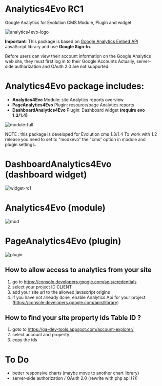 # Analytics4Evo RC1
Google Analytics for Evolution CMS
Module, Plugin and widget

![analytics4evo-logo](https://user-images.githubusercontent.com/7342798/34605431-e8a8a910-f20b-11e7-8cdc-786160c5e7fe.png)


**Important**: This package is based on [Google Analytics Embed API](https://ga-dev-tools.appspot.com/embed-api/) JavaScript library and use **Google Sign-In**. 

Before users can view their account information on the Google Analytics web site, they must first log in to their Google Accounts
Actually, server-side authorization and OAuth 2.0 are not supported.

# **Analytics4Evo** package includes:

* **Analytics4Evo** Module: site Analytics reports overview
* **PageAnalytics4Evo** Plugin: resource/page Analytics reports
* **DashboardAnalytics4Evo** Plugin: Dashboard widget **(require evo 1.3/1.4)**

![module-full](https://user-images.githubusercontent.com/7342798/34653635-1c6536ee-f3ef-11e7-8446-f60d38afcfee.png)

NOTE : this package is developed for Evolution cms 1.3/1.4
To work with 1.2 release you need to set to "modxevo" the "cms" option in module and plugin settings.





# DashboardAnalytics4Evo (dashboard widget)
![widget-rc1](https://user-images.githubusercontent.com/7342798/34653742-8f5d23a4-f3f0-11e7-9d7a-b85a5078cc4a.png)

# Analytics4Evo (module)
![mod](https://user-images.githubusercontent.com/7342798/34653642-2f822ef8-f3ef-11e7-9fd1-d01111565345.png)

# PageAnalytics4Evo (plugin)
![plugin](https://user-images.githubusercontent.com/7342798/34653651-4421d9d0-f3ef-11e7-882c-041ea99a7540.png)

## How to allow access to analytics from your site

1) go to https://console.developers.google.com/apis/credentials
2) select your project ID CLIENT
3) add your site url to the allowed javascript origins
4) if you have not already done, enable Analytics Api for your project (https://console.developers.google.com/apis/library)

## How to find your site property **ids** Table ID ?

1) goto to https://ga-dev-tools.appspot.com/account-explorer/
2) select account and property
3) copy the ids

# To Do

* better responsive charts (maybe move to another chart library)
* server-side authorization / OAuth 2.0 (rewrite with php api (?))

